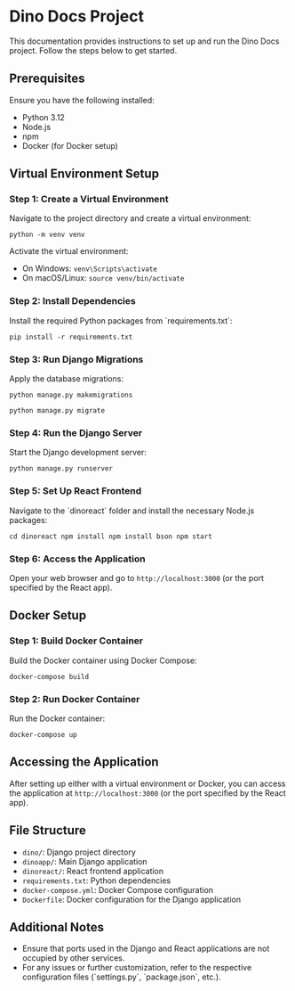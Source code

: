
# Dino Docs Project

This documentation provides instructions to set up and run the Dino Docs project. Follow the steps below to get started.

## Prerequisites

Ensure you have the following installed:
- Python 3.12
- Node.js
- npm
- Docker (for Docker setup)

## Virtual Environment Setup

### Step 1: Create a Virtual Environment

Navigate to the project directory and create a virtual environment:

`
python -m venv venv
`

Activate the virtual environment:

- On Windows:
  `
  venv\Scripts\activate
  `
- On macOS/Linux:
  `
  source venv/bin/activate
  `

### Step 2: Install Dependencies

Install the required Python packages from \`requirements.txt\`:

`
pip install -r requirements.txt
`

### Step 3: Run Django Migrations

Apply the database migrations:

`python manage.py makemigrations`

`python manage.py migrate`

### Step 4: Run the Django Server

Start the Django development server:

`
python manage.py runserver
`

### Step 5: Set Up React Frontend

Navigate to the \`dinoreact\` folder and install the necessary Node.js packages:

`
cd dinoreact
npm install
npm install bson
npm start
`

### Step 6: Access the Application

Open your web browser and go to `http://localhost:3000` (or the port specified by the React app).

## Docker Setup

### Step 1: Build Docker Container

Build the Docker container using Docker Compose:

`
docker-compose build
`

### Step 2: Run Docker Container

Run the Docker container:

`
docker-compose up
`

## Accessing the Application

After setting up either with a virtual environment or Docker, you can access the application at `http://localhost:3000` (or the port specified by the React app).

## File Structure

- `dino/`: Django project directory
- `dinoapp/`: Main Django application
- `dinoreact/`: React frontend application
- `requirements.txt`: Python dependencies
- `docker-compose.yml`: Docker Compose configuration
- `Dockerfile`: Docker configuration for the Django application

## Additional Notes

- Ensure that ports used in the Django and React applications are not occupied by other services.
- For any issues or further customization, refer to the respective configuration files (\`settings.py\`, \`package.json\`, etc.).
